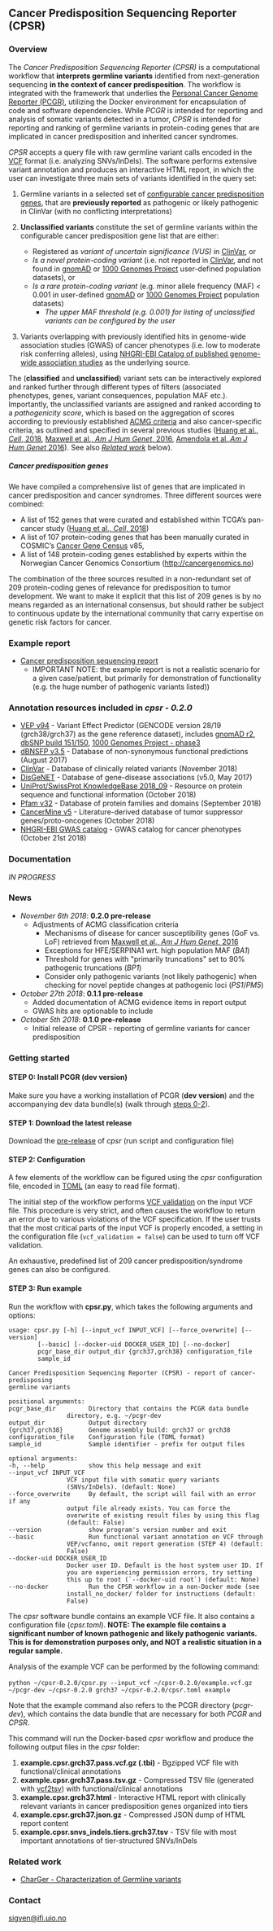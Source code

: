 ## Cancer Predisposition Sequencing Reporter (CPSR)

### Overview

The *Cancer Predisposition Sequencing Reporter (CPSR)* is a computational workflow that **interprets germline variants** identified from next-generation sequencing **in the context of cancer predisposition**. The workflow is integrated with the framework that underlies the [Personal Cancer Genome Reporter (PCGR)](https://github.com/sigven), utilizing the Docker environment for encapsulation of code and software dependencies. While *PCGR* is intended for reporting and analysis of somatic variants detected in a tumor, *CPSR* is intended for reporting and ranking of germline variants in protein-coding genes that are implicated in cancer predisposition and inherited cancer syndromes.

*CPSR* accepts a query file with raw germline variant calls encoded in the [VCF](https://samtools.github.io/hts-specs/VCFv4.2.pdf) format (i.e. analyzing SNVs/InDels). The software performs extensive variant annotation and produces an interactive HTML report, in which the user can investigate three main sets of variants identified in the query set:

1. Germline variants in a selected set of [configurable cancer predisposition genes](predisposition.md), that are **previously reported** as pathogenic or likely pathogenic in ClinVar (with no conflicting interpretations)

2. **Unclassified variants** constitute the set of germline variants within the configurable cancer predisposition gene list that are either:
	* Registered as *variant of uncertain significance (VUS)* in [ClinVar](https://www.ncbi.nlm.nih.gov/clinvar/), or
	* *Is a novel protein-coding variant* (i.e. not reported in [ClinVar](https://www.ncbi.nlm.nih.gov/clinvar/), and not found in [gnomAD](http://gnomad.broadinstitute.org/) or [1000 Genomes Project](http://www.internationalgenome.org/) user-defined population datasets), or
	* *Is a rare protein-coding variant* (e.g. minor allele frequency (MAF) < 0.001 in user-defined [gnomAD](http://gnomad.broadinstitute.org/) or [1000 Genomes Project](http://www.internationalgenome.org/) population datasets)
		* *The upper MAF threshold (e.g. 0.001) for listing of unclassified variants can be configured by the user*


3. Variants overlapping with previously identified hits in genome-wide association studies (GWAS) of cancer phenotypes (i.e. low to moderate risk conferring alleles), using [NHGRI-EBI Catalog of published genome-wide association studies]() as the underlying source.

The (**classified** and **unclassified**) variant sets can be interactively explored and ranked further through different types of filters (associated phenotypes, genes, variant consequences, population MAF etc.). Importantly, the unclassified variants are assigned and ranked according to a *pathogenicity score*, which is based on the aggregation of scores according to previously established [ACMG criteria](https://www.ncbi.nlm.nih.gov/pubmed/25741868) and also cancer-specific criteria, as outlined and specified in several previous studies ([Huang et al., *Cell*, 2018](https://www.ncbi.nlm.nih.gov/pubmed/29625052), [Maxwell et al., *Am J Hum Genet*, 2016](https://www.ncbi.nlm.nih.gov/pubmed/27153395), [Amendola et al.,*Am J Hum Genet* 2016](https://www.ncbi.nlm.nih.gov/pubmed/27181684)). See also [*Related work*](https://github.com/sigven/cpsr#related-work) below).

##### Cancer predisposition genes

We have compiled a comprehensive list of genes that are implicated in cancer predisposition and cancer syndromes. Three different sources were combined:
* A list of 152 genes that were curated and established within TCGA’s pan-cancer study ([Huang et al., *Cell*, 2018](https://www.ncbi.nlm.nih.gov/pubmed/29625052))
* A list of 107 protein-coding genes that has been manually curated in COSMIC’s [Cancer Gene Census]() v85,
* A list of 148 protein-coding genes established by experts within the Norwegian Cancer Genomics Consortium (http://cancergenomics.no)

The combination of the three sources resulted in a non-redundant set of 209 protein-coding genes of relevance for predisposition to tumor development. We want to make it explicit that this list of 209 genes is by no means regarded as an international consensus, but should rather be subject to continuous update by the international community that carry expertise on genetic risk factors for cancer.


### Example report

* [Cancer predisposition sequencing report](http://folk.uio.no/sigven/example.cpsr.grch37.html)
	* IMPORTANT NOTE: the example report is not a realistic scenario for a given case/patient, but primarily for demonstration of functionality (e.g. the huge number of pathogenic variants listed))

### Annotation resources included in _cpsr - 0.2.0_

* [VEP v94](http://www.ensembl.org/info/docs/tools/vep/index.html) - Variant Effect Predictor (GENCODE version 28/19 (grch38/grch37) as the gene reference dataset), includes [gnomAD r2](http://gnomad.broadinstitute.org/), [dbSNP build 151/150](http://www.ncbi.nlm.nih.gov/SNP/), [1000 Genomes Project - phase3](ftp://ftp.1000genomes.ebi.ac.uk/vol1/ftp/release/20130502/)
* [dBNSFP v3.5](https://sites.google.com/site/jpopgen/dbNSFP) - Database of non-synonymous functional predictions (August 2017)
* [ClinVar](http://www.ncbi.nlm.nih.gov/clinvar/) - Database of clinically related variants (November 2018)
* [DisGeNET](http://www.disgenet.org) - Database of gene-disease associations (v5.0, May 2017)
* [UniProt/SwissProt KnowledgeBase 2018_09](http://www.uniprot.org) - Resource on protein sequence and functional information (October 2018)
* [Pfam v32](http://pfam.xfam.org) - Database of protein families and domains (September 2018)
* [CancerMine v5](https://zenodo.org/record/1336650#.W9QMdRMzaL4) - Literature-derived database of tumor suppressor genes/proto-oncogenes (October 2018)
* [NHGRI-EBI GWAS catalog](https://www.ebi.ac.uk/gwas//) - GWAS catalog for cancer phenotypes (October 21st 2018)

### Documentation

*IN PROGRESS*

### News
* *November 6th 2018*: **0.2.0 pre-release**
	* Adjustments of ACMG classification criteria
		* Mechanisms of disease for cancer susceptibility genes (GoF vs. LoF) retrieved from [Maxwell et al., *Am J Hum Genet*, 2016](https://www.ncbi.nlm.nih.gov/pubmed/27153395)
		* Exceptions for HFE/SERPINA1 wrt. high population MAF (*BA1*)
		* Threshold for genes with "primarily truncations" set to 90% pathogenic truncations (*BP1*)
		* Consider only pathogenic variants (not likely pathogenic) when checking for novel peptide changes at pathogenic loci (*PS1*/*PM5*)
* *October 27th 2018*: **0.1.1 pre-release**
	* Added documentation of ACMG evidence items in report output
	* GWAS hits are optionable to include
* *October 5th 2018*: **0.1.0 pre-release**
	* Initial release of CPSR - reporting of germline variants for cancer predisposition

### Getting started

#### STEP 0: Install PCGR (dev version)

Make sure you have a working installation of PCGR (**dev version**) and the accompanying dev data bundle(s) (walk through [steps 0-2](https://github.com/sigven/pcgr#getting-started)).

#### STEP 1: Download the latest release

Download the [pre-release](https://github.com/sigven/cpsr/releases/tag/v0.2.0) of *cpsr* (run script and configuration file)

#### STEP 2: Configuration

A few elements of the workflow can be figured using the *cpsr* configuration file, encoded in [TOML](https://github.com/toml-lang/toml) (an easy to read file format).

The initial step of the workflow performs [VCF validation](https://github.com/EBIvariation/vcf-validator) on the input VCF file. This procedure is very strict, and often causes the workflow to return an error due to various violations of the VCF specification. If the user trusts that the most critical parts of the input VCF is properly encoded,  a setting in the configuration file (`vcf_validation = false`) can be used to turn off VCF validation.

An exhaustive, predefined list of 209 cancer predisposition/syndrome genes can also be configured.

#### STEP 3: Run example

Run the workflow with **cpsr.py**, which takes the following arguments and options:

	usage: cpsr.py [-h] [--input_vcf INPUT_VCF] [--force_overwrite] [--version]
			[--basic] [--docker-uid DOCKER_USER_ID] [--no-docker]
			pcgr_base_dir output_dir {grch37,grch38} configuration_file
			sample_id

	Cancer Predisposition Sequencing Reporter (CPSR) - report of cancer-predisposing
	germline variants

	positional arguments:
	pcgr_base_dir         Directory that contains the PCGR data bundle
				    directory, e.g. ~/pcgr-dev
	output_dir            Output directory
	{grch37,grch38}       Genome assembly build: grch37 or grch38
	configuration_file    Configuration file (TOML format)
	sample_id             Sample identifier - prefix for output files

	optional arguments:
	-h, --help            show this help message and exit
	--input_vcf INPUT_VCF
				    VCF input file with somatic query variants
				    (SNVs/InDels). (default: None)
	--force_overwrite     By default, the script will fail with an error if any
				    output file already exists. You can force the
				    overwrite of existing result files by using this flag
				    (default: False)
	--version             show program's version number and exit
	--basic               Run functional variant annotation on VCF through
				    VEP/vcfanno, omit report generation (STEP 4) (default:
				    False)
	--docker-uid DOCKER_USER_ID
				    Docker user ID. Default is the host system user ID. If
				    you are experiencing permission errors, try setting
				    this up to root (`--docker-uid root`) (default: None)
	--no-docker           Run the CPSR workflow in a non-Docker mode (see
				    install_no_docker/ folder for instructions (default:
				    False)




The *cpsr* software bundle contains an example VCF file. It also contains a configuration file (*cpsr.toml*). **NOTE: The example file contains a significant number of known pathogenic and likely pathogenic variants. This is for demonstration purposes only, and NOT a realistic situation in a regular sample.**

Analysis of the example VCF can be performed by the following command:

`python ~/cpsr-0.2.0/cpsr.py --input_vcf ~/cpsr-0.2.0/example.vcf.gz`
` ~/pcgr-dev ~/cpsr-0.2.0 grch37 ~/cpsr-0.2.0/cpsr.toml example`

Note that the example command also refers to the PCGR directory (*pcgr-dev*), which contains the data bundle that are necessary for both *PCGR* and *CPSR*.

This command will run the Docker-based *cpsr* workflow and produce the following output files in the _cpsr_ folder:

  1. __example.cpsr.grch37.pass.vcf.gz (.tbi)__ - Bgzipped VCF file with functional/clinical annotations
  2. __example.cpsr.grch37.pass.tsv.gz__ - Compressed TSV file (generated with [vcf2tsv](https://github.com/sigven/vcf2tsv)) with functional/clinical annotations
  3. __example.cpsr.grch37.html__ - Interactive HTML report with clinically relevant variants in cancer predisposition genes organized into tiers
  4. __example.cpsr.grch37.json.gz__ - Compressed JSON dump of HTML report content
  5. __example.cpsr.snvs_indels.tiers.grch37.tsv__ - TSV file with most important annotations of tier-structured SNVs/InDels

### Related work

* [CharGer - Characterization of Germline variants](https://github.com/ding-lab/CharGer)

### Contact

sigven@ifi.uio.no
